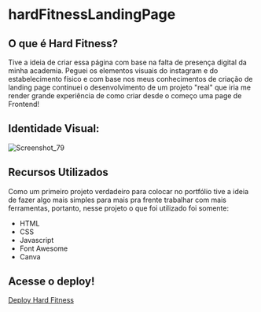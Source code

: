 # hardFitnessLandingPage

## O que é Hard Fitness?
Tive a ideia de criar essa página com base na falta de presença digital da minha academia. Peguei os elementos visuais do instagram e do estabelecimento físico e com base nos meus conhecimentos de criação de landing page continuei o desenvolvimento de um projeto "real" que iria me render grande experiência de como criar desde o começo uma page de Frontend!

## Identidade Visual:
![Screenshot_79](https://github.com/Ryanzhin22/hardFitnessLandingPage/assets/103447125/e3a0cf3e-6803-4bdf-8124-d4db7cd33457)

## Recursos Utilizados 
Como um primeiro projeto verdadeiro para colocar no portfólio tive a ideia de fazer algo mais simples para mais pra frente trabalhar com mais ferramentas, portanto, nesse projeto o que foi utilizado foi somente:
* HTML
* CSS
* Javascript
* Font Awesome
* Canva
  
## Acesse o deploy!
[Deploy Hard Fitness](https://ryanzhin22.github.io/hardFitnessLandingPage/)
